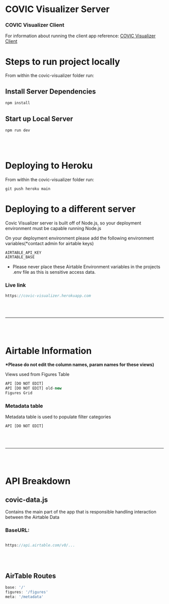 # COVIC Visualizer Server

### COVIC Visualizer Client
For information about running the client app reference:
[COVIC Visualizer Client](client/README.md)
# Steps to run project locally

From within the covic-visualizer folder run:

## Install Server Dependencies

```javascript
npm install
```
## Start up Local Server

```javascript
npm run dev
```
<br /><br />

# Deploying to Heroku
From within the covic-visualizer folder run:

```javascript
git push heroku main
```

# Deploying to a different server
Covic Visualizer server is built off of Node.js, so your deployment environment must be capable running Node.js

On your deployment environment please add the following environment variables(*contact admin for airtable keys)

```javascript
AIRTABLE_API_KEY
AIRTABLE_BASE
```

* Please never place these Airtable Environment variables in the projects .env file as this is sensitive access data.

### Live link

```javascript
https://covic-visualizer.herokuapp.com
```
<br /><br />

---

<br /><br />

# Airtable Information
<b>*Please do not edit the column names, param names for these views)</b>

Views used from Figures Table
```javascript
API [DO NOT EDIT]
API [DO NOT EDIT] old-new
Figures Grid
```

### Metadata table
Metadata table is used to populate filter categories
```javascript
API [DO NOT EDIT]
```
<br /><br />

---

<br /><br />

# API Breakdown

## covic-data.js
Contains the main part of the app that is responsible handling interaction between the Airtable Data

### BaseURL:
```javascript

https://api.airtable.com/v0/...
```
<br /><br />

## AirTable Routes

```javascript
base: '/'
figures: '/figures'
meta: '/metadata'
```
<br /><br />
